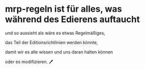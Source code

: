 # mrp-regeln ist für alles, was während des Edierens auftaucht 

und so aussieht als wäre es etwas Regelmäßiges, 

das Teil der Editionsrichtlinien werden könnte, 

damit wir es alle wissen und uns daran halten können 

oder es modifizieren. :pen:

